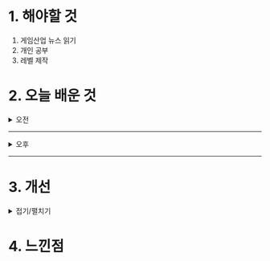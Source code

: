 
# 1. 해야할 것

1. 게임산업 뉴스 읽기 
2. 개인 공부  
3. 레벨 제작



# 2. 오늘 배운 것

<details>
<summary>오전</summary>

## 오늘의 뉴스
### [기사: 콘진원 게임산업 종사자 노동환경 조사](https://www.inven.co.kr/webzine/news/?news=302066)
![image](https://github.com/user-attachments/assets/6180d69b-e5d5-47b2-97c3-b6c74f42f28e)
```
콘텐츠 진흥원에서 진행하는 게임 종사자 실태조사
포괄임금제 덕분에 크런치로 일하는 시간이 길어지는 개발자들의 시급을 챙겨주지 않는게 문제로 보인다.
그럼에도 불구하고 해고가 없다는 것이 참 신기하다.
이직이 자유로워서인가?
```

</details>

****

<details>
<summary>오후</summary>


</details>

****


# 3. 개선


<details>
<summary>접기/펼치기</summary>


</details>



# 4. 느낀점


